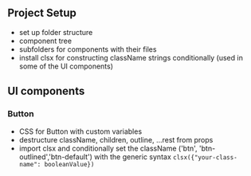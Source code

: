 ## Project Setup

- set up folder structure
- component tree
- subfolders for components with their files
- install clsx for constructing className strings conditionally (used in some of the UI components)

## UI components

### Button

- CSS for Button with custom variables
- destructure className, children, outline, ...rest from props
- import clsx and conditionally set the className ('btn', 'btn-outlined','btn-default') with the generic syntax `clsx({"your-class-name": booleanValue}) `
